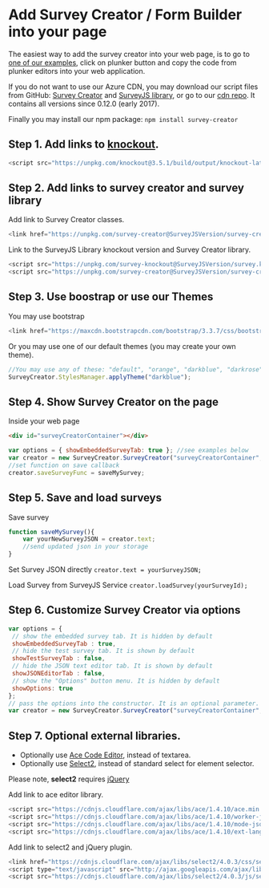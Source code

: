# Add Survey Creator / Form Builder  into your page

The easiest way to add the survey creator into your web page, is to go to [one of our examples](https://surveyjs.io//Examples/Survey-Creator/), click on plunker button and copy the code from plunker editors into your web application.

If you do not want to use our Azure CDN, you may download our script files from GitHub: [Survey Creator](https://github.com/surveyjs/survey-creator/releases) and [SurveyJS library](https://github.com/surveyjs/survey-library/releases), or go to our [cdn repo](https://github.com/surveyjs/builds). It contains all versions since 0.12.0 (early 2017).

Finally you may install our npm package:
```npm install survey-creator```

## Step 1. Add links to [knockout](http://knockoutjs.com).

```javascript
<script src="https://unpkg.com/knockout@3.5.1/build/output/knockout-latest.js"></script>
```

## Step 2.  Add links to survey creator and survey library

Add link to Survey Creator classes.
```javascript
<link href="https://unpkg.com/survey-creator@SurveyJSVersion/survey-creator.css" type="text/css" rel="stylesheet" />
```

Link to the SurveyJS Library knockout version and Survey Creator library.
```javascript
<script src="https://unpkg.com/survey-knockout@SurveyJSVersion/survey.ko.min.js">
<script src="https://unpkg.com/survey-creator@SurveyJSVersion/survey-creator.min.js"></script>
```

## Step 3. Use boostrap or use our Themes

You may use bootstrap
```javascript
<link href="https://maxcdn.bootstrapcdn.com/bootstrap/3.3.7/css/bootstrap.min.css" type="text/css" rel="stylesheet" />
```

Or you may use one of our default themes (you may create your own theme).
```javascript
//You may use any of these: "default", "orange", "darkblue", "darkrose", "stone", "winter", "winterstone"
SurveyCreator.StylesManager.applyTheme("darkblue");
```

## Step 4. Show Survey Creator on the page

Inside your web page

```html
<div id="surveyCreatorContainer"></div>
```

```javascript
var options = { showEmbeddedSurveyTab: true }; //see examples below
var creator = new SurveyCreator.SurveyCreator("surveyCreatorContainer", options);
//set function on save callback
creator.saveSurveyFunc = saveMySurvey;
```

## Step 5. Save and load surveys

Save survey
```javascript
function saveMySurvey(){
    var yourNewSurveyJSON = creator.text;
    //send updated json in your storage  
}
```
Set Survey JSON directly
```creator.text = yourSurveyJSON;```

Load Survey from SurveyJS Service
```creator.loadSurvey(yourSurveyId);```

## Step 6. Customize Survey Creator via options

```javascript
var options = {
 // show the embedded survey tab. It is hidden by default
 showEmbeddedSurveyTab : true,
 // hide the test survey tab. It is shown by default
 showTestSurveyTab : false,
 // hide the JSON text editor tab. It is shown by default
 showJSONEditorTab : false,
 // show the "Options" button menu. It is hidden by default 
 showOptions: true                          
};
// pass the options into the constructor. It is an optional parameter.
var creator = new SurveyCreator.SurveyCreator("surveyCreatorContainer", options);
```

## Step 7. Optional external libraries.

+ Optionally use [Ace Code Editor](https://ace.c9.io/), instead of textarea.
+ Optionally use [Select2](https://select2.github.io/), instead of standard select for element selector.

Please note, **select2** requires [jQuery](https://jquery.com/)

Add link to ace editor library.
```javascript
<script src="https://cdnjs.cloudflare.com/ajax/libs/ace/1.4.10/ace.min.js" type="text/javascript"></script>
<script src="https://cdnjs.cloudflare.com/ajax/libs/ace/1.4.10/worker-json.js" type="text/javascript"></script>
<script src="https://cdnjs.cloudflare.com/ajax/libs/ace/1.4.10/mode-json.js" type="text/javascript"></script>
<script src="https://cdnjs.cloudflare.com/ajax/libs/ace/1.4.10/ext-language_tools.js" type="text/javascript"></script>
```

Add link to select2 and jQuery plugin.
```javascript
<link href="https://cdnjs.cloudflare.com/ajax/libs/select2/4.0.3/css/select2.min.css" type="text/css" rel="stylesheet" />
<script type="text/javascript" src="http://ajax.googleapis.com/ajax/libs/jquery/2.1.4/jquery.min.js"></script>
<script src="https://cdnjs.cloudflare.com/ajax/libs/select2/4.0.3/js/select2.min.js" type="text/javascript"></script>
```
